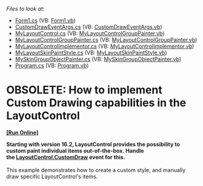 <!-- default file list -->
*Files to look at*:

* [Form1.cs](./CS/Form1.cs) (VB: [Form1.vb](./VB/Form1.vb))
* [CustomDrawEventArgs.cs](./CS/MyLayoutControl/CustomDrawEventArgs.cs) (VB: [CustomDrawEventArgs.vb](./VB/MyLayoutControl/CustomDrawEventArgs.vb))
* [MyLayoutControl.cs](./CS/MyLayoutControl/MyLayoutControl.cs) (VB: [MyLayoutControlGroupPainter.vb](./VB/MyLayoutControl/MyLayoutControlGroupPainter.vb))
* [MyLayoutControlGroupPainter.cs](./CS/MyLayoutControl/MyLayoutControlGroupPainter.cs) (VB: [MyLayoutControlGroupPainter.vb](./VB/MyLayoutControl/MyLayoutControlGroupPainter.vb))
* [MyLayoutControlImplementor.cs](./CS/MyLayoutControl/MyLayoutControlImplementor.cs) (VB: [MyLayoutControlImplementor.vb](./VB/MyLayoutControl/MyLayoutControlImplementor.vb))
* [MyLayoutSkinPaintStyle.cs](./CS/MyLayoutControl/MyLayoutSkinPaintStyle.cs) (VB: [MyLayoutSkinPaintStyle.vb](./VB/MyLayoutControl/MyLayoutSkinPaintStyle.vb))
* [MySkinGroupObjectPainter.cs](./CS/MyLayoutControl/MySkinGroupObjectPainter.cs) (VB: [MySkinGroupObjectPainter.vb](./VB/MyLayoutControl/MySkinGroupObjectPainter.vb))
* [Program.cs](./CS/Program.cs) (VB: [Program.vb](./VB/Program.vb))
<!-- default file list end -->
# OBSOLETE: How to implement Custom Drawing capabilities in the LayoutControl
<!-- run online -->
**[[Run Online]](https://codecentral.devexpress.com/e2575)**
<!-- run online end -->


<p><strong>Starting with version 16.2, LayoutControl provides the possibility to custom paint individual items out-of-the-box. Handle the <a href="https://documentation.devexpress.com/#WindowsForms/DevExpressXtraLayoutLayoutControl_CustomDrawtopic">LayoutControl.CustomDraw</a> event for this.</strong><br><br>This example demonstrates how to create a custom style, and manually draw specific LayoutControl's items.</p>

<br/>


